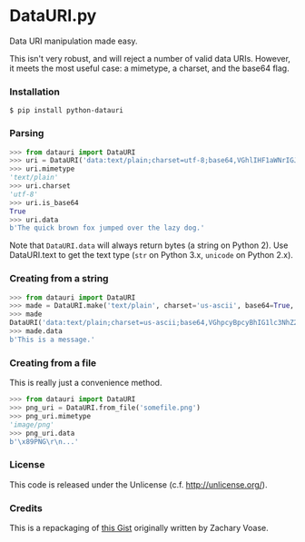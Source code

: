 # DataURI.py

Data URI manipulation made easy.

This isn't very robust, and will reject a number of valid data URIs. However, it meets the most useful case: a mimetype, a charset, and the base64 flag.


### Installation

```shell
$ pip install python-datauri
```

### Parsing

```python
>>> from datauri import DataURI
>>> uri = DataURI('data:text/plain;charset=utf-8;base64,VGhlIHF1aWNrIGJyb3duIGZveCBqdW1wZWQgb3ZlciB0aGUgbGF6eSBkb2cu')
>>> uri.mimetype
'text/plain'
>>> uri.charset
'utf-8'
>>> uri.is_base64
True
>>> uri.data
b'The quick brown fox jumped over the lazy dog.'
```

Note that `DataURI.data` will always return bytes (a string on Python 2).
Use DataURI.text to get the text type (`str` on Python 3.x, `unicode` on Python 2.x).

### Creating from a string

```python
>>> from datauri import DataURI
>>> made = DataURI.make('text/plain', charset='us-ascii', base64=True, data='This is a message.')
>>> made
DataURI('data:text/plain;charset=us-ascii;base64,VGhpcyBpcyBhIG1lc3NhZ2Uu')
>>> made.data
b'This is a message.'
```


### Creating from a file

This is really just a convenience method.

```python
>>> from datauri import DataURI
>>> png_uri = DataURI.from_file('somefile.png')
>>> png_uri.mimetype
'image/png'
>>> png_uri.data
b'\x89PNG\r\n...'
```

### License

This code is released under the Unlicense (c.f. <http://unlicense.org/>).

### Credits

This is a repackaging of [this Gist](https://gist.github.com/zacharyvoase/5538178)
originally written by Zachary Voase.
